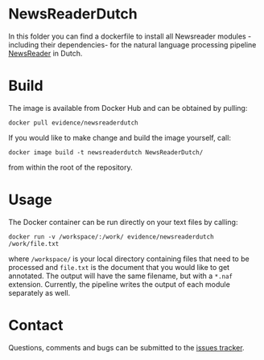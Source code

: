 # NewsReaderDutch

In this folder you can find a dockerfile to install all Newsreader modules -including their dependencies- for the natural language processing pipeline [NewsReader](http://www.newsreader-project.eu/) in Dutch.

# Build

The image is available from Docker Hub and can be obtained by pulling:
```shell
docker pull evidence/newsreaderdutch
```

If you would like to make change and build the image yourself, call:
```shell
docker image build -t newsreaderdutch NewsReaderDutch/
```
from within the root of the repository.

# Usage

The Docker container can be run directly on your text files by calling:
```shell
docker run -v /workspace/:/work/ evidence/newsreaderdutch /work/file.txt
```
where `/workspace/` is your local directory containing files that need to be processed and `file.txt` is the document that you would like to get annotated. The output will have the same filename, but with a `*.naf` extension. Currently, the pipeline writes the output of each module separately as well.

# Contact

Questions, comments and bugs can be submitted to the [issues tracker](https://github.com/ADAH-EviDENce/NewsReader/issues).
